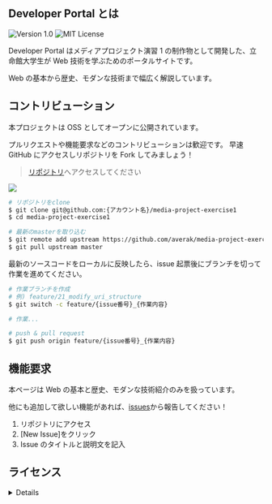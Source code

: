 ## Developer Portal とは

![Version 1.0](https://img.shields.io/badge/version-1.0-yellow.svg)
![MIT License](http://img.shields.io/badge/license-MIT-blue.svg?style=flat)

Developer Portal はメディアプロジェクト演習 1 の制作物として開発した、立命館大学生が Web 技術を学ぶためのポータルサイトです。

Web の基本から歴史、モダンな技術まで幅広く解説しています。

## コントリビューション

本プロジェクトは OSS としてオープンに公開されています。

プルリクエストや機能要求などのコントリビューションは歓迎です。
早速 GitHub にアクセスしリポジトリを Fork してみましょう！

> [リポジトリ](https://github.com/averak/media-project-exercise1)へアクセスしてください

![](https://docs.github.com/assets/images/help/repository/fork_button.jpg)

```bash
# リポジトリをclone
$ git clone git@github.com:{アカウント名}/media-project-exercise1
$ cd media-project-exercise1

# 最新のmasterを取り込む
$ git remote add upstream https://github.com/averak/media-project-exercise1
$ git pull upstream master
```

最新のソースコードをローカルに反映したら、issue 起票後にブランチを切って作業を進めてください。

```bash
# 作業ブランチを作成
# 例) feature/21_modify_uri_structure
$ git switch -c feature/{issue番号}_{作業内容}

# 作業...

# push & pull request
$ git push origin feature/{issue番号}_{作業内容}
```

## 機能要求

本ページは Web の基本と歴史、モダンな技術紹介のみを扱っています。

他にも追加して欲しい機能があれば、[issues](https://github.com/averak/media-project-exercise1/issues)から報告してください！

1. リポジトリにアクセス
2. [New Issue]をクリック
3. Issue のタイトルと説明文を記入

## ライセンス

<details>

```txt
MIT License

Copyright (c) 2021 Averak

Permission is hereby granted, free of charge, to any person obtaining a copy
of this software and associated documentation files (the "Software"), to deal
in the Software without restriction, including without limitation the rights
to use, copy, modify, merge, publish, distribute, sublicense, and/or sell
copies of the Software, and to permit persons to whom the Software is
furnished to do so, subject to the following conditions:

The above copyright notice and this permission notice shall be included in all
copies or substantial portions of the Software.

THE SOFTWARE IS PROVIDED "AS IS", WITHOUT WARRANTY OF ANY KIND, EXPRESS OR
IMPLIED, INCLUDING BUT NOT LIMITED TO THE WARRANTIES OF MERCHANTABILITY,
FITNESS FOR A PARTICULAR PURPOSE AND NONINFRINGEMENT. IN NO EVENT SHALL THE
AUTHORS OR COPYRIGHT HOLDERS BE LIABLE FOR ANY CLAIM, DAMAGES OR OTHER
LIABILITY, WHETHER IN AN ACTION OF CONTRACT, TORT OR OTHERWISE, ARISING FROM,
OUT OF OR IN CONNECTION WITH THE SOFTWARE OR THE USE OR OTHER DEALINGS IN THE
SOFTWARE.
```

</details>
